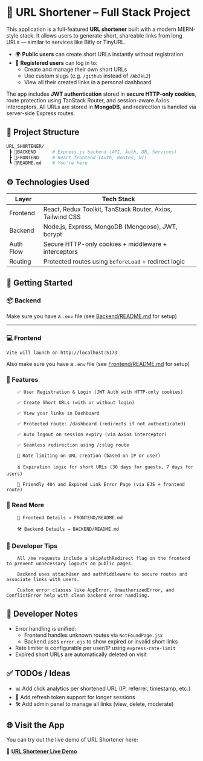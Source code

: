 # 🔗 URL Shortener – Full Stack Project

This application is a full-featured **URL shortener** built with a modern MERN-style stack. It allows users to generate short, shareable links from long URLs — similar to services like Bitly or TinyURL.

- 🌍 **Public users** can create short URLs instantly without registration.
- 🔐 **Registered users** can log in to:
  - Create and manage their own short URLs
  - Use custom slugs (e.g. `/github` instead of `/Ab3kL2`)
  - View all their created links in a personal dashboard

The app includes **JWT authentication** stored in **secure HTTP-only cookies**, route protection using TanStack Router, and session-aware Axios interceptors. All URLs are stored in **MongoDB**, and redirection is handled via server-side Express routes.

## 📁 Project Structure

```bash
URL_SHORTENER/
 ┣ 📂BACKEND      # Express.js backend (API, Auth, DB, Services)
 ┣ 📂FRONTEND     # React frontend (Auth, Routes, UI)
 ┗ 📜README.md    # You're here
```

## ⚙️ Technologies Used

| Layer     | Tech Stack                                                 |
| --------- | ---------------------------------------------------------- |
| Frontend  | React, Redux Toolkit, TanStack Router, Axios, Tailwind CSS |
| Backend   | Node.js, Express, MongoDB (Mongoose), JWT, bcrypt          |
| Auth Flow | Secure HTTP-only cookies + middleware + interceptors       |
| Routing   | Protected routes using `beforeLoad` + redirect logic       |

## 🚀 Getting Started

### 📦 Backend

Make sure you have a `.env` file (see [Backend/README.md](https://github.com/MrGreat-0/URL-Shortner/blob/main/Backend/README.md) for setup)

---

### 💻 Frontend

```
Vite will launch on http://localhost:5173
```

Also make sure you have a `.env` file (see [Frontend/README.md](https://github.com/MrGreat-0/URL-Shortner/blob/main/Frontend/README.md) for setup)

### 🔐 Features

```
    ✅ User Registration & Login (JWT Auth with HTTP-only cookies)

    ✅ Create Short URLs (with or without login)

    ✅ View your links in Dashboard

    ✅ Protected route: /dashboard (redirects if not authenticated)

    ✅ Auto logout on session expiry (via Axios interceptor)

    ✅ Seamless redirection using /:slug route

    🚫 Rate limiting on URL creation (based on IP or user)

    ⏳ Expiration logic for short URLs (30 days for guests, 7 days for users)

    🧱 Friendly 404 and Expired Link Error Page (via EJS + frontend route)
```

### 📁 Read More

```
    🔎 Frontend Details → FRONTEND/README.md

    🛠 Backend Details → BACKEND/README.md

```

### 🧠 Developer Tips

```
    All /me requests include a skipAuthRedirect flag on the frontend to prevent unnecessary logouts on public pages.

    Backend uses attachUser and authMiddleware to secure routes and associate links with users.

    Custom error classes like AppError, UnauthorizedError, and ConflictError help with clean backend error handling.

```

## 🧠 Developer Notes

- Error handling is unified:
  - Frontend handles unknown routes via `NotFoundPage.jsx`
  - Backend uses `error.ejs` to show expired or invalid short links
- Rate limiter is configurable per user/IP using `express-rate-limit`
- Expired short URLs are automatically deleted on visit

## ✅ TODOs / Ideas

- 📊 Add click analytics per shortened URL (IP, referrer, timestamp, etc.)
- 🔁 Add refresh token support for longer sessions
- 🛠️ Add admin panel to manage all links (view, delete, moderate)

## 🌐 Visit the App

You can try out the live demo of URL Shortener here:

🔗 **[URL Shortener Live Demo](https://urlshortner-jet.vercel.app/)**
